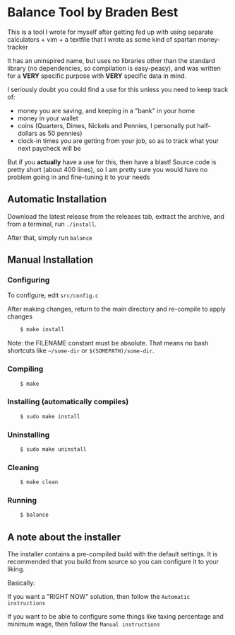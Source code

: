 # Balance Tool by Braden Best

This is a tool I wrote for myself after getting fed up with using separate calculators + vim + a textfile that I wrote as some kind of spartan money-tracker

It has an uninspired name, but uses no libraries other than the standard library (no dependencies, so compilation is easy-peasy), and was written for a **VERY** specific purpose with **VERY** specific data in mind.

I seriously doubt you could find a use for this unless you need to keep track of:

* money you are saving, and keeping in a "bank" in your home
* money in your wallet
* coins (Quarters, Dimes, Nickels and Pennies, I personally put half-dollars as 50 pennies)
* clock-in times you are getting from your job, so as to track what your next paycheck will be

But if you **actually** have a use for this, then have a blast! Source code is pretty short (about 400 lines), so I am pretty sure you would have no problem going in and fine-tuning it to your needs

## Automatic Installation

Download the latest release from the releases tab, extract the archive, and from a terminal, run `./install`.

After that, simply run `balance`

## Manual Installation

### Configuring

To configure, edit `src/config.c`

After making changes, return to the main directory and re-compile to apply changes

```bash
    $ make install
```

Note: the FILENAME constant must be absolute. That means no bash shortcuts like `~/some-dir` or `$(SOMEPATH)/some-dir`.

### Compiling

```bash
    $ make
```

### Installing (automatically compiles)

```bash
    $ sudo make install
```

### Uninstalling

```bash
    $ sudo make uninstall
```

### Cleaning

```bash
    $ make clean
```

### Running

```bash
    $ balance
```

## A note about the installer

The installer contains a pre-compiled build with the default settings. It is recommended that you build from source so you can configure it to your liking. 

Basically:

If you want a "RIGHT NOW" solution, then follow the `Automatic instructions`

If you want to be able to configure some things like taxing percentage and minimum wage, then follow the `Manual instructions`
